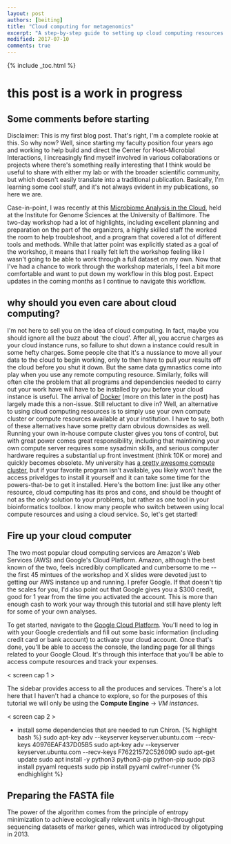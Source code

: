 ```yaml
---
layout: post
authors: [beiting]
title: "Cloud computing for metagenomics"
excerpt: "A step-by-step guide to setting up cloud computing resources and analyzing shotgun metagenomic data, all on your laptop."
modified: 2017-07-10
comments: true
---
```


{% include _toc.html %}

# this post is a work in progress

## Some comments before starting

Disclaimer: This is my first blog post.  That's right, I'm a complete rookie at this.  So why now?  Well, since starting my faculty position four years ago and working to help build and direct the Center for Host-Microbial Interactions, I increasingly find myself involved in various collaborations or projects where there's something really interesting that I think would be useful to share with either my lab or with the broader scientific community, but which doesn't easily translate into a traditional publication.  Basically, I'm learning some cool stuff, and it's not always evident in my publications, so here we are.  

Case-in-point, I was recently at this [Microbiome Analysis in the Cloud](http://www.igs.umaryland.edu/topics/microbiome-cloud/), held at the Institute for Genome Sciences at the University of Baltimore.  The two-day workshop had a lot of highlights, including excellent planning and preparation on the part of the organizers, a highly skilled staff the worked the room to help troubleshoot, and a program that covered a lot of different tools and methods.  While that latter point was explicitly stated as a goal of the workshop, it means that I really felt left the workshop feeling like I wasn't going to be able to work through a full dataset on my own.  Now that I've had a chance to work through the workshop materials, I feel a bit more comfortable and want to put down my workflow in this blog post.  Expect updates in the coming months as I continue to navigate this workflow.


## why should you even care about cloud computing?

I'm not here to sell you on the idea of cloud computing.  In fact, maybe you should ignore all the buzz about 'the cloud'.  After all, you accrue charges as your cloud instance runs, so failure to shut down a instance could result in some hefty charges.  Some people cite that it's a nussiance to move all your data to the cloud to begin working, only to then have to pull your results off the cloud before you shut it down.  But the same data gymnastics come into play when you use any remote computing resource.  Similarly, folks will often cite the problem that all programs and dependencies needed to carry out your work have will have to be installed by you before your cloud instance is useful.  The arrival of [Docker]() (more on this later in the post) has largely made this a non-issue. Still reluctant to dive in?  Well, an alternative to using cloud computing resources is to simply use your own compute cluster or compute resources available at your institution.  I have to say, both of these alternatives have some pretty darn obvious downsides as well.  Running your own in-house compute cluster gives you tons of control, but with great power comes great responsibility, including that maintining your own compute server requires some sysadmin skills, and serious computer hardware requires a substantial up front investment (think 10K or more) and quickly becomes obsolete.  My university has [a pretty awesome compute cluster](), but if your favorite program isn't available, you likely won't have the access priveldges to install it yourself and it can take some time for the powers-that-be to get it installed.  Here's the bottom line: just like any other resource, cloud computing has its pros and cons, and should be thought of not as the *only* solution to your problems, but rather as one tool in your bioinformatics toolbox.  I know many people who switch between using local compute resources and using a cloud service.  So, let's get started!


## Fire up your cloud computer

The two most popular cloud computing services are Amazon's Web Services (AWS) and Google's Cloud Platform.  Amazon, although the best known of the two, feels incredibly complicated and cumbersome to me -- the first 45 mintues of the workshop and X slides were devoted just to getting our AWS instance up and running.  I prefer Google.  If that doesn't tip the scales for you, I'd also point out that Google gives you a $300 credit, good for 1 year from the time you activated the account.  This is more than enough cash to work your way through this tutorial and still have plenty left  for some of your own analyses. 

To get started, navigate to the [Google Cloud Platform](https://cloud.google.com/).  You'll need to log in with your Google credentials and fill out some basic information (including credit card or bank account) to activate your cloud account.  Once that's done, you'll be able to access the console, the landing page for all things related to your Google Cloud.  It's through this interface that you'll be able to access compute resources and track your expenses.  

< screen cap 1 >

The sidebar provides access to all the produces and services.  There's a lot here that I haven't had a chance to explore, so for the purposes of this tutorial we will only be using the **Compute Engine** -> *VM instances*.  

< screen cap 2 >

* install some dependencies that are needed to run Chiron.
{% highlight bash %}
sudo apt-key adv --keyserver keyserver.ubuntu.com --recv-keys 40976EAF437D05B5
sudo apt-key adv --keyserver keyserver.ubuntu.com --recv-keys F76221572C52609D
sudo apt-get update
sudo apt install -y python3 python3-pip python-pip
sudo pip3 install pyyaml requests
sudo pip install pyyaml cwlref-runner
{% endhighlight %}

## Preparing the FASTA file

The power of the algorithm comes from the principle of entropy minimization to achieve ecologically relevant units in high-throughput sequencing datasets of marker genes, which was introduced by oligotyping in 2013.
